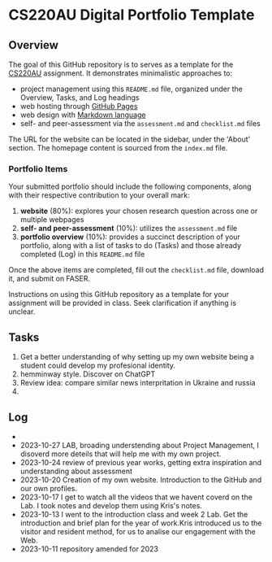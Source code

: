 # CS220AU Digital Portfolio Template

## Overview
The goal of this GitHub repository is to serves as a template for the [CS220AU](https://navigatingthedigitalworld.com/docs/cs220au) assignment. It demonstrates minimalistic approaches to:

- project management using this `README.md` file, organized under the Overview, Tasks, and Log headings
- web hosting through [GitHub Pages](https://pages.github.com/)
- web design with [Markdown language](https://guides.github.com/features/mastering-markdown/)
- self- and peer-assessment via the `assessment.md` and `checklist.md` files

The URL for the website can be located in the sidebar, under the 'About' section. The homepage content is sourced from the `index.md` file.

### Portfolio Items
Your submitted portfolio should include the following components, along with their respective contribution to your overall mark:

1. **website** (80%): explores your chosen research question across one or multiple webpages
2. **self- and peer-assessment** (10%): utilizes the `assessment.md` file
3. **portfolio overview** (10%): provides a succinct description of your portfolio, along with a list of tasks to do (Tasks) and those already completed (Log) in this `README.md` file

Once the above items are completed, fill out the `checklist.md` file, download it, and submit on FASER.

Instructions on using this GitHub repository as a template for your assignment will be provided in class. Seek clarification if anything is unclear.

## Tasks
1. Get a better understanding of why setting up my own website being a student could develop my profesional identity.
2. hemminway style. Discover on ChatGPT
3. Review idea: compare similar news interpritation in Ukraine and russia
4. 

## Log
*
* 2023-10-27 LAB, broading understending about Project Management, I disoverd more deteils that will help me with my own project.
* 2023-10-24 review of previous year works, getting extra inspiration and understanding about assessment
* 2023-10-20 Creation of my own website. Introduction to the GitHub and our own profiles. 
* 2023-10-17 I get to watch all the videos that we havent coverd on the Lab. I took notes and develop them using Kris's notes.
* 2023-10-13 I went to the introduction class and week 2 Lab. Get the introduction and brief plan for the year of work.Kris introduced us to the visitor and resident method, for us to analise our engagement with the Web.
* 2023-10-11 repository amended for 2023


